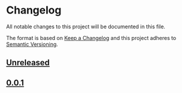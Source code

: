 # Changelog

All notable changes to this project will be documented in this file.

The format is based on [Keep a Changelog](http://keepachangelog.com/en/1.0.0/)
and this project adheres to [Semantic Versioning](http://semver.org/spec/v2.0.0.html).

[Unreleased]: https://github.com/ntrrg/mp3-cleaner/compare/v0.0.1...main
## [Unreleased][]

[0.0.1]: https://github.com/ntrrg/mp3-cleaner/compare/v0.0.1...v0.0.2
## [0.0.1][]

